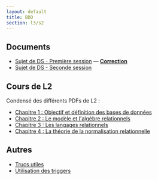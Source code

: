 ```yaml
---
layout: default
title: BDD
section: l3/s2
---
```


## Documents

* [Sujet de DS - Première session](https://drive.google.com/uc?export=download&id=0B1b6pH21vC4eOFkyRDBFSWFhTFU) &mdash; [**Correction**](correction.html)
* [Sujet de DS - Seconde session](https://drive.google.com/uc?export=download&id=0B1b6pH21vC4eVXcxSTVlSFN2SVE)

## Cours de L2

Condensé des différents PDFs de L2 :

* [Chapitre 1 : Objectif et définition des bases de données](chapitre1.html)
* [Chapitre 2 : Le modèle et l'algèbre relationnels](chapitre2.html)
* [Chapitre 3 : Les langages relationnels](chapitre3.html)
* [Chapitre 4 : La théorie de la normalisation relationnelle](chapitre4.html)

## Autres

* [Trucs utiles](trucs.html)
* [Utilisation des triggers](trigger.html)
